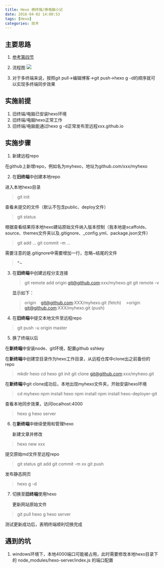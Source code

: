 ```yaml
---
title: Hexo 换终端/换电脑小记
date: 2016-04-02 14:00:53
tags: [Hexo]
categories: 技术
---
```

## 主要思路
1. [参考第四节](http://crazymilk.github.io/2015/12/28/GitHub-Pages-Hexo%E6%90%AD%E5%BB%BA%E5%8D%9A%E5%AE%A2/#more)
2. 流程图
![](http://7xshxx.com2.z0.glb.clouddn.com/hexo_process.png)

3. 对于多终端来说，按照git pull->编辑博客->git push->hexo g -d的顺序就可以实现多终端同步效果

## 实施前提

1. 旧终端/电脑已安装hexo环境
2. 旧终端/电脑hexo正常工作
3. 旧终端/电脑能通过hexo g -d正常发布至远程xxx.github.io

## 实施步骤

1. 新建远程repo

 在github上新增repo，例如名为myhexo，地址为github.com/xxx/myhexo

2. 在**旧终端**中创建本地repo
 
 进入本地hexo目录

   > git init

 查看未提交的文件（默认不包含public、deploy文件）

   >git status

  根据查看结果将本地hexo建站原始文件纳入版本控制（我本地是scaffolds、source、themes文件夹以及.gitignore、_config.yml、package.json文件）

   >git add ...
   >git commit -m ...
  
  需要注意的是.gitignore中需要增加一行，忽略~结尾的文件
   
  > *~
 
3. 在**旧终端**中创建远程分支连接

   >git remote add origin git@github.com:xxx/myhexo.git
   >git remote -v 
   
   显示如下：
   >origin    git@github.com:XXX/myhexo.git (fetch)
   >origin    git@github.com:XXX/myhexo.git (push)
   
4. 在**旧终端**中提交本地文件至远程repo

  >git push -u origin master

5. 换了终端以后

  在**新终端**中安装node、git环境，配置github sshkey
 
  在**新终端**中创建空目录作为hexo工作目录，从远程仓库中clone出之前备份的repo
  
  > mkdir hexo
  > cd hexo
  > git init
  > git clone git@github.com:xxx/myhexo.git

  在**新终端**中git clone成功后，本地出现myhexo文件夹，开始安装hexo环境
   
  > cd myhexo
  > npm install hexo
  > npm install
  > npm install hexo-deployer-git

  查看本地同步效果，访问localhost:4000
  
  > hexo g
  > hexo server

6. 在**新终端**中继续使用和管理hexo
    
   新建文章并修改
  
 > hexo new xxx
   
   提交原始md文件至远程repo
 
 > git status
 > git add
 > git commit -m xx
 > git push
 
   发布静态网页
 
  > hexo g -d

7. 切换至**旧终端**使用hexo

   更新网站原始文件

 > git pull
 > hexo g
 > hexo server

  测试更新成功后，表明终端顺利切换完成

  
## 遇到的坑
1. windows环境下，本地4000端口可能被占用，此时需要修改本地hexo目录下的
node_modules/hexo-server/index.js 的端口配置
